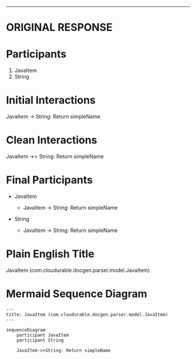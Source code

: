 ----
# ORIGINAL RESPONSE 
# Participants

1. JavaItem
2. String

# Initial Interactions

JavaItem -> String: Return simpleName

# Clean Interactions

JavaItem ->> String: Return simpleName

# Final Participants

- JavaItem
   - JavaItem -> String: Return simpleName
   
- String
   - JavaItem -> String: Return simpleName

# Plain English Title

JavaItem (com.cloudurable.docgen.parser.model.JavaItem)

# Mermaid Sequence Diagram

```mermaid
---
title: JavaItem (com.cloudurable.docgen.parser.model.JavaItem)
---

sequenceDiagram
    participant JavaItem
    participant String
    
    JavaItem->>String: Return simpleName
```